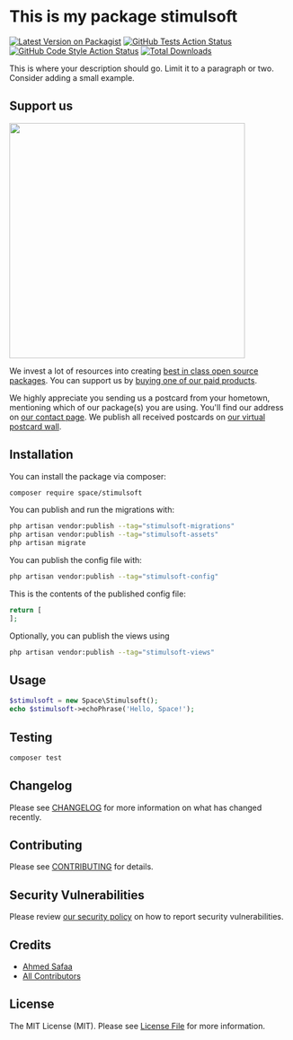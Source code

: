 # This is my package stimulsoft

[![Latest Version on Packagist](https://img.shields.io/packagist/v/space/stimulsoft.svg?style=flat-square)](https://packagist.org/packages/space/stimulsoft)
[![GitHub Tests Action Status](https://img.shields.io/github/actions/workflow/status/space/stimulsoft/run-tests.yml?branch=main&label=tests&style=flat-square)](https://github.com/space/stimulsoft/actions?query=workflow%3Arun-tests+branch%3Amain)
[![GitHub Code Style Action Status](https://img.shields.io/github/actions/workflow/status/space/stimulsoft/fix-php-code-style-issues.yml?branch=main&label=code%20style&style=flat-square)](https://github.com/space/stimulsoft/actions?query=workflow%3A"Fix+PHP+code+style+issues"+branch%3Amain)
[![Total Downloads](https://img.shields.io/packagist/dt/space/stimulsoft.svg?style=flat-square)](https://packagist.org/packages/space/stimulsoft)

This is where your description should go. Limit it to a paragraph or two. Consider adding a small example.

## Support us

[<img src="https://github-ads.s3.eu-central-1.amazonaws.com/stimulsoft.jpg?t=1" width="419px" />](https://spatie.be/github-ad-click/stimulsoft)

We invest a lot of resources into creating [best in class open source packages](https://spatie.be/open-source). You can support us by [buying one of our paid products](https://spatie.be/open-source/support-us).

We highly appreciate you sending us a postcard from your hometown, mentioning which of our package(s) you are using. You'll find our address on [our contact page](https://spatie.be/about-us). We publish all received postcards on [our virtual postcard wall](https://spatie.be/open-source/postcards).

## Installation

You can install the package via composer:

```bash
composer require space/stimulsoft
```

You can publish and run the migrations with:

```bash
php artisan vendor:publish --tag="stimulsoft-migrations"
php artisan vendor:publish --tag="stimulsoft-assets"
php artisan migrate
```

You can publish the config file with:

```bash
php artisan vendor:publish --tag="stimulsoft-config"
```

This is the contents of the published config file:

```php
return [
];
```

Optionally, you can publish the views using

```bash
php artisan vendor:publish --tag="stimulsoft-views"
```

## Usage

```php
$stimulsoft = new Space\Stimulsoft();
echo $stimulsoft->echoPhrase('Hello, Space!');
```

## Testing

```bash
composer test
```

## Changelog

Please see [CHANGELOG](CHANGELOG.md) for more information on what has changed recently.

## Contributing

Please see [CONTRIBUTING](CONTRIBUTING.md) for details.

## Security Vulnerabilities

Please review [our security policy](../../security/policy) on how to report security vulnerabilities.

## Credits

- [Ahmed Safaa](https://github.com/sz4h)
- [All Contributors](../../contributors)

## License

The MIT License (MIT). Please see [License File](LICENSE.md) for more information.
